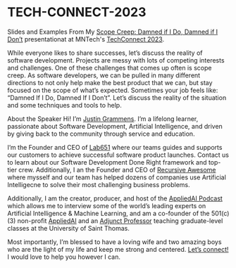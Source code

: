 # TECH-CONNECT-2023
Slides and Examples From My [Scope Creep: Damned if I Do, Damned if I Don’t](https://mntech.org/wp-content/uploads/2023/04/2023-TC-Agenda_v16.pdf) presentationat at MNTech's [TechConnect 2023](https://mntech.org/tech-connect-2023/).

While everyone likes to share successes, let’s discuss the reality of software development. Projects are messy with lots of competing interests and challenges. One of these challenges that comes up often is scope creep. As software developers, we can be pulled in many different directions to not only help make the best product that we can, but stay focused on the scope of what’s expected. Sometimes your job feels like: “Damned If I Do, Damned If I Don’t”. Let’s discuss the reality of the situation and some techniques and tools to help.

About the Speaker
Hi! I’m [Justin Grammens](https://justingrammens.com). I’m a lifelong learner, passionate about Software Development, Artificial Intelligence, and driven by giving back to the community through service and education. 
 
I’m the Founder and CEO of [Lab651](https://lab651.com) where our teams guides and supports our customers to achieve successful software product launches. Contact us to learn about our Software Development Done Right framework and top-tier crew. Additionally, I an the Founder and CEO of [Recursive Awesome](https://recursiveawesome.com) where mysself and our team has helped dozens of companies use Artificial Intelligecne to solve their most challenging business problems.
 
Additionally, I am the creator, producer, and host of the [AppliedAI Podcast](https://podcast.appliedai.mn) which allows me to interview some of the world’s leading experts on Artificial Intelligence & Machine Learning, and am a co-founder of the 501(c)(3) non-profit [AppliedAI](https://appliedai.mn) and an [Adjunct Professor](https://software.stthomas.edu/about/faculty-staff/biography/justin-grammens/) teaching graduate-level classes at the University of Saint Thomas.
 
Most importantly, I’m blessed to have a loving wife and two amazing boys who are the light of my life and keep me strong and centered. [Let’s connect!](https://justingrammens.com) I would love to help you however I can.
